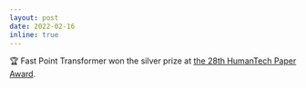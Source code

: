 ```yaml
---
layout: post
date: 2022-02-16
inline: true
---
```


:trophy: Fast Point Transformer won the silver prize at [the 28th HumanTech Paper Award](https://humantech.samsung.com).
